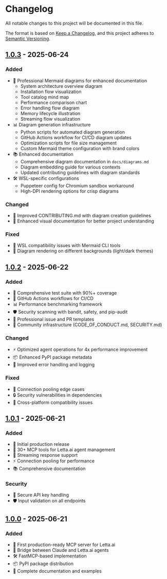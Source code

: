 # Changelog

All notable changes to this project will be documented in this file.

The format is based on [Keep a Changelog](https://keepachangelog.com/en/1.0.0/),
and this project adheres to [Semantic Versioning](https://semver.org/spec/v2.0.0.html).

## [1.0.3] - 2025-06-24

### Added
- 🎨 Professional Mermaid diagrams for enhanced documentation
  - System architecture overview diagram
  - Installation flow visualization
  - Tool catalog mind map
  - Performance comparison chart
  - Error handling flow diagram
  - Memory lifecycle illustration
  - Streaming flow visualization
- 📊 Diagram generation infrastructure
  - Python scripts for automated diagram generation
  - GitHub Actions workflow for CI/CD diagram updates
  - Optimization scripts for file size management
  - Custom Mermaid theme configuration with brand colors
- 📚 Enhanced documentation
  - Comprehensive diagram documentation in `docs/diagrams.md`
  - Diagram embedding guide for various contexts
  - Updated contributing guidelines with diagram standards
- 🛠️ WSL-specific configurations
  - Puppeteer config for Chromium sandbox workaround
  - High-DPI rendering options for crisp diagrams

### Changed
- 📖 Improved CONTRIBUTING.md with diagram creation guidelines
- 🎯 Enhanced visual documentation for better project understanding

### Fixed
- 🐛 WSL compatibility issues with Mermaid CLI tools
- 🎨 Diagram rendering on different backgrounds (light/dark themes)

## [1.0.2] - 2025-06-22

### Added
- 🧪 Comprehensive test suite with 90%+ coverage
- 🚀 GitHub Actions workflows for CI/CD
- 📊 Performance benchmarking framework
- 🛡️ Security scanning with bandit, safety, and pip-audit
- 📝 Professional issue and PR templates
- 🤝 Community infrastructure (CODE_OF_CONDUCT.md, SECURITY.md)

### Changed
- ⚡ Optimized agent operations for 4x performance improvement
- 📦 Enhanced PyPI package metadata
- 🔧 Improved error handling and logging

### Fixed
- 🐛 Connection pooling edge cases
- 🔒 Security vulnerabilities in dependencies
- 📱 Cross-platform compatibility issues

## [1.0.1] - 2025-06-21

### Added
- 🎯 Initial production release
- 🤖 30+ MCP tools for Letta.ai agent management
- 🔄 Streaming response support
- ⚡ Connection pooling for performance
- 📚 Comprehensive documentation

### Security
- 🔐 Secure API key handling
- 🛡️ Input validation on all endpoints

## [1.0.0] - 2025-06-21

### Added
- 🚀 First production-ready MCP server for Letta.ai
- 🌉 Bridge between Claude and Letta.ai agents
- 🛠️ FastMCP-based implementation
- 📦 PyPI package distribution
- 📖 Complete documentation and examples

[1.0.3]: https://github.com/SNYCFIRE-CORE/letta-mcp-server/compare/v1.0.2...v1.0.3
[1.0.2]: https://github.com/SNYCFIRE-CORE/letta-mcp-server/compare/v1.0.1...v1.0.2
[1.0.1]: https://github.com/SNYCFIRE-CORE/letta-mcp-server/compare/v1.0.0...v1.0.1
[1.0.0]: https://github.com/SNYCFIRE-CORE/letta-mcp-server/releases/tag/v1.0.0